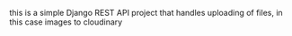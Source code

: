 this is a simple Django REST API  project that handles uploading of files, in this case images to cloudinary 

